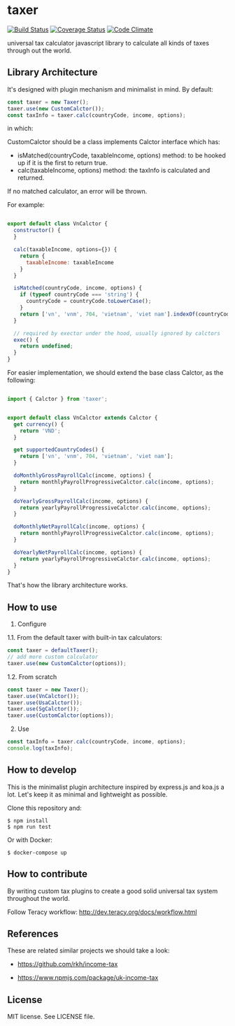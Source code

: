 taxer
=====
[![Build Status](https://travis-ci.org/teracyhq/taxer.svg?branch=develop)](https://travis-ci.org/teracyhq/taxer)
[![Coverage Status](https://coveralls.io/repos/github/teracyhq/taxer/badge.svg?branch=develop)](https://coveralls.io/github/teracyhq/taxer?branch=develop)
[![Code Climate](https://codeclimate.com/github/teracyhq/taxer/badges/gpa.svg)](https://codeclimate.com/github/teracyhq/taxer)


universal tax calculator javascript library to calculate all kinds of taxes through out the world.

Library Architecture
--------------------

It's designed with plugin mechanism and minimalist in mind. By default:

```js
const taxer = new Taxer();
taxer.use(new CustomCalctor());
const taxInfo = taxer.calc(countryCode, income, options);
```

in which:

CustomCalctor should be a class implements Calctor interface which has:
- isMatched(countryCode, taxableIncome, options) method: to be hooked up if it is the first to return true.
- calc(taxableIncome, options) method: the taxInfo is calculated and returned.

If no matched calculator, an error will be thrown.

For example:

```js

export default class VnCalctor {
  constructor() {
  }

  calc(taxableIncome, options={}) {
    return {
      taxableIncome: taxableIncome
    }
  }

  isMatched(countryCode, income, options) {
    if (typeof countryCode === 'string') {
      countryCode = countryCode.toLowerCase();
    }
    return ['vn', 'vnm', 704, 'vietnam', 'viet nam'].indexOf(countryCode) > -1;
  }

  // required by exector under the hood, usually ignored by calctors
  exec() {
    return undefined;
  }
}
```

For easier implementation, we should extend the base class Calctor, as the following:

```js

import { Calctor } from 'taxer';


export default class VnCalctor extends Calctor {
  get currency() {
    return 'VND';
  }

  get supportedCountryCodes() {
    return ['vn', 'vnm', 704, 'vietnam', 'viet nam'];
  }

  doMonthlyGrossPayrollCalc(income, options) {
    return monthlyPayrollProgressiveCalctor.calc(income, options);
  }

  doYearlyGrossPayrollCalc(income, options) {
    return yearlyPayrollProgressiveCalctor.calc(income, options);
  }

  doMonthlyNetPayrollCalc(income, options) {
    return monthlyPayrollProgressiveCalctor.calc(income, options);
  }

  doYearlyNetPayrollCalc(income, options) {
    return yearlyPayrollProgressiveCalctor.calc(income, options);
  }
}

```

That's how the library architecture works.


How to use
----------

1. Configure

  1.1. From the default taxer with built-in tax calculators:

  ```js
  const taxer = defaultTaxer();
  // add more custom calculator
  taxer.use(new CustomCalctor(options));
  ```

  1.2. From scratch

  ```js
  const taxer = new Taxer();
  taxer.use(VnCalctor());
  taxer.use(UsaCalctor());
  taxer.use(SgCalctor());
  taxer.use(CustomCalctor(options));
  ```

2. Use

```js
const taxInfo = taxer.calc(countryCode, income, options);
console.log(taxInfo);
```


How to develop
--------------

This is the minimalist plugin architecture inspired by express.js and koa.js a lot.
Let's keep it as minimal and lightweight as possible.

Clone this repository and:

```
$ npm install
$ npm run test
```

Or with Docker:

```
$ docker-compose up
```

How to contribute
-----------------

By writing custom tax plugins to create a good solid universal tax system throughout the world.

Follow Teracy workflow: http://dev.teracy.org/docs/workflow.html


References
----------

These are related similar projects we should take a look:

- https://github.com/rkh/income-tax

- https://www.npmjs.com/package/uk-income-tax


License
-------
MIT license. See LICENSE file.
